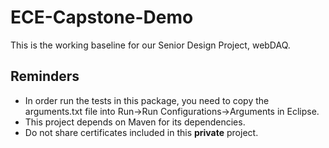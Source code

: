 # ECE-Capstone-Demo

This is the working baseline for our Senior Design Project, webDAQ.

## Reminders

* In order run the tests in this package, you need to copy the arguments.txt file into Run->Run Configurations->Arguments in Eclipse.
* This project depends on Maven for its dependencies.
* Do not share certificates included in this **private** project.
